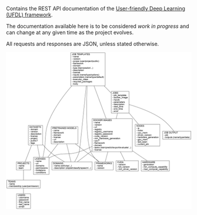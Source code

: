 Contains the REST API documentation of the [User-friendly Deep Learning (UFDL) framework](https://waikato-ufdl.github.io/).

The documentation available here is to be considered *work in progress* and can change 
at any given time as the project evolves.

All requests and responses are JSON, unless stated otherwise. 

![API](img/api.png)

